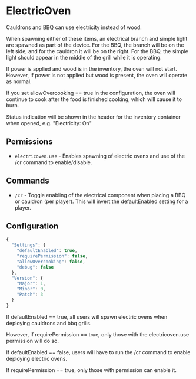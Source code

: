 # ElectricOven
Cauldrons and BBQ can use electricity instead of wood.

When spawning either of these items, an electrical branch and simple light are spawned as part of the device.  For the BBQ, the branch will be on the left side, and for the cauldron it will be on the right.  For the BBQ, the simple light should appear in the middle of the grill while it is operating.

If power is applied and wood is in the inventory, the oven will not start.  However, if power is not applied but wood is present, the oven will operate as normal.

If you set allowOvercooking == true in the configuration, the oven will continue to cook after the food is finished cooking, which will cause it to burn.

Status indication will be shown in the header for the inventory container when opened, e.g. "Electricity: On"

## Permissions

  - `electricoven.use` - Enables spawning of electric ovens and use of the /cr command to enable/disable.

## Commands

  - `/cr` - Toggle enabling of the electrical component when placing a BBQ or cauldron (per player).  This will invert the defaultEnabled setting for a player.

## Configuration
```js
{
  "Settings": {
    "defaultEnabled": true,
    "requirePermission": false,
    "allowOvercooking": false,
    "debug": false
  },
  "Version": {
    "Major": 1,
    "Minor": 0,
    "Patch": 3
  }
}
```

If defaultEnabled == true, all users will spawn electric ovens when deploying cauldrons and bbq grills.

However, if requirePermission == true, only those with the electricoven.use permission will do so.

If defaultEnabled == false, users will have to run the /cr command to enable deploying electric ovens.

If requirePermission == true, only those with permission can enable it.

